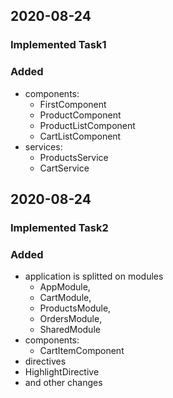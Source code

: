 ## 2020-08-24
### Implemented Task1
### Added
* components:
  * FirstComponent
  * ProductComponent
  * ProductListComponent
  * CartListComponent
* services:
  * ProductsService
  * CartService
## 2020-08-24
### Implemented Task2
### Added
* application is splitted on modules
  * AppModule,
  * CartModule,
  * ProductsModule,
  * OrdersModule,
  * SharedModule
* components:
  * СartItemComponent
* directives
 * HighlightDirective
* and other changes

